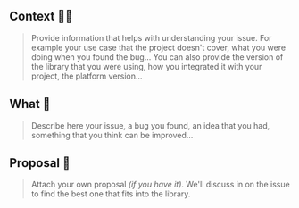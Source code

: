 ## Context 🕵️‍♀️
> Provide information that helps with understanding your issue. For example your use case that the project doesn't cover, what you were doing when you found the bug... You can also provide the version of the library that you were using, how you integrated it with your project, the platform version...

## What 🌱
> Describe here your issue, a bug you found, an idea that you had, something that  you think can be improved...

## Proposal 🎉
> Attach your own proposal *(if you have it)*. We'll discuss in on the issue to find the best one that fits into the library.

<!-- Love xcproj? Please consider supporting our collective:
👉  https://opencollective.com/xcproj/donate -->